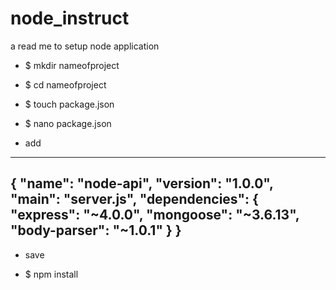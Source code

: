 # node_instruct
a read me to setup node application 


* $ mkdir nameofproject
* $ cd nameofproject
* $ touch package.json
* $ nano package.json

* add 

-----
{
  "name": "node-api",
  "version": "1.0.0",
  "main": "server.js",
  "dependencies": {
        "express": "~4.0.0",
        "mongoose": "~3.6.13",
        "body-parser": "~1.0.1"
    }
}
---- 
* save 

* $  npm install
